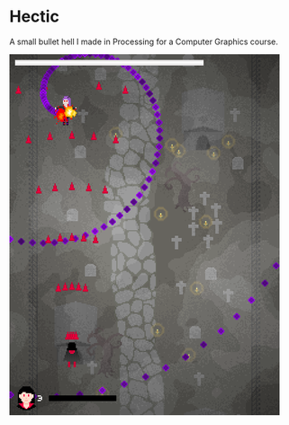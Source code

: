 # Hectic

A small bullet hell I made in Processing for a Computer Graphics course.

![](readme/screenshot.png)